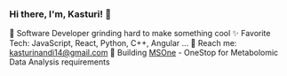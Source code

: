 ### Hi there, I'm, Kasturi! 👋
🌱 Software Developer grinding hard to make something cool
✨ Favorite Tech: JavaScript, React, Python, C++, Angular ...
📧 Reach me: kasturinandi14@gmail.com
💼 Building [MSOne](https://msone.claritybiosystems.com/) - OneStop for Metabolomic Data Analysis requirements
<!--
**kasturi14/kasturi14** is a ✨ _special_ ✨ repository because its `README.md` (this file) appears on your GitHub profile.

Here are some ideas to get you started:

- 🔭 I’m currently working on ...
- 🌱 I’m currently learning ...
- 👯 I’m looking to collaborate on ...
- 🤔 I’m looking for help with ...
- 💬 Ask me about ...
- 📫 How to reach me: ...
- 😄 Pronouns: ...
- ⚡ Fun fact: ...
-->

